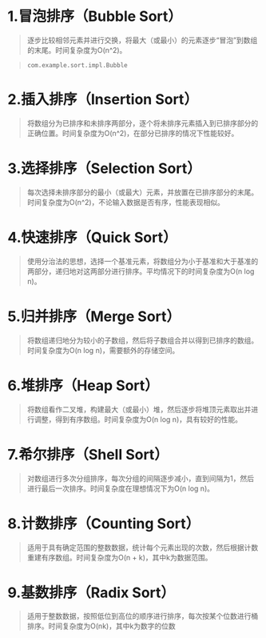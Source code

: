# 1.冒泡排序（Bubble Sort）

> 逐步比较相邻元素并进行交换，将最大（或最小）的元素逐步“冒泡”到数组的末尾。时间复杂度为O(n^2)。

> ```
> com.example.sort.impl.Bubble
> ```

# 2.插入排序（Insertion Sort）

> 将数组分为已排序和未排序两部分，逐个将未排序元素插入到已排序部分的正确位置。时间复杂度为O(n^2)，在部分已排序的情况下性能较好。

# 3.选择排序（Selection Sort）

> 每次选择未排序部分的最小（或最大）元素，并放置在已排序部分的末尾。时间复杂度为O(n^2)，不论输入数据是否有序，性能表现相似。

# 4.快速排序（Quick Sort）

> 使用分治法的思想，选择一个基准元素，将数组分为小于基准和大于基准的两部分，递归地对这两部分进行排序。平均情况下的时间复杂度为O(n log n)。

# 5.归并排序（Merge Sort）

> 将数组递归地分为较小的子数组，然后将子数组合并以得到已排序的数组。时间复杂度为O(n log n)，需要额外的存储空间。

# 6.堆排序（Heap Sort）

> 将数组看作二叉堆，构建最大（或最小）堆，然后逐步将堆顶元素取出并进行调整，得到有序数组。时间复杂度为O(n log n)，具有较好的性能。

# 7.希尔排序（Shell Sort）

> 对数组进行多次分组排序，每次分组的间隔逐步减小，直到间隔为1，然后进行最后一次排序。时间复杂度在理想情况下为O(n log n)。

# 8.计数排序（Counting Sort）

> 适用于具有确定范围的整数数据，统计每个元素出现的次数，然后根据计数重建有序数组。时间复杂度为O(n + k)，其中k为数据范围。

# 9.基数排序（Radix Sort）

> 适用于整数数据，按照低位到高位的顺序进行排序，每次按某个位数进行桶排序。时间复杂度为O(nk)，其中k为数字的位数